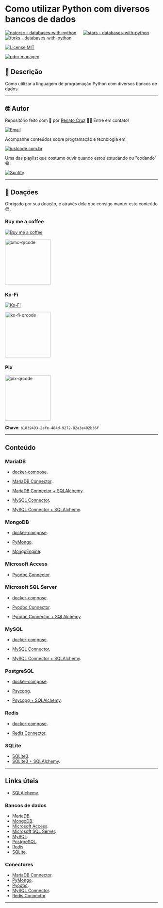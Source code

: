 # Como utilizar Python com diversos bancos de dados

[![natorsc - databases-with-python](https://img.shields.io/static/v1?label=natorsc&message=databases-with-python&color=blue&logo=github)](https://github.com/natorsc/databases-with-python "Ir para o repositório.")
&emsp;
[![stars - databases-with-python](https://img.shields.io/github/stars/natorsc/databases-with-python?style=social)](https://github.com/natorsc/databases-with-python)
&emsp;
[![forks - databases-with-python](https://img.shields.io/github/forks/natorsc/databases-with-python?style=social)](https://github.com/natorsc/databases-with-python)

[![License MIT](https://img.shields.io/static/v1?label=License&message=MIT&color=blue)](./LICENSE)

[![pdm-managed](https://img.shields.io/badge/pdm-managed-blueviolet)](https://pdm-project.org)

## 📝 Descrição

Como utilizar a linguagem de programação Python com diversos bancos de dados.

---

## 🤓 Autor

Repositório feito com 💙 por [Renato Cruz](https://github.com/natorsc) 🤜🤛 Entre em contato!

[![Email](https://img.shields.io/badge/-Email-blueviolet?logo=gmail&logoColor=white)](mailto:natorsc@gmail.com "Enviar e-mail.")

Acompanhe conteúdos sobre programação e tecnologia em:

[![justcode.com.br](https://img.shields.io/badge/-justcode.com.br-grey?logo=wordpress&logoColor=white)](https://justcode.com.br/ "Acessar o justCode.")

Uma das playlist que costumo ouvir quando estou estudando ou "codando" 😁:

[![Spotify](https://img.shields.io/badge/-Spotify-darkgreen?logo=spotify&logoColor=white)](https://open.spotify.com/playlist/1xf3u29puXlnrWO7MsaHL5?si=A-LgwRJXSvOno_e6trpi5w&utm_source=copy-link "Acessar playlist.")

---

## 💝 Doações

Obrigado por sua doação, é através dela que consigo manter este conteúdo 😊.

### Buy me a coffee

[![Buy me a coffee](https://img.shields.io/badge/-Buy%20me%20a%20coffee-red?logo=buymeacoffee&logoColor=white)](https://www.buymeacoffee.com/natorsc "Ajude a manter este projeto com uma doação.")

<img alt="bmc-qrcode" src="https://justcode.com.br/wp-content/uploads/2024/05/bmc-qrcode.webp" title="Ajude a manter este projeto com uma doação." width="150"/>

### Ko-Fi

[![Ko-Fi](https://img.shields.io/badge/-Ko%20Fi-orange?logo=ko-fi&logoColor=white)](https://ko-fi.com/natorsc "Ajude a manter este projeto com uma doação.")

<img alt="ko-fi-qrcode" src="https://justcode.com.br/wp-content/uploads/2024/05/ko-fi-qrcode.webp" title="Ajude a manter este projeto com uma doação." width="150"/>

### Pix

<img alt="pix-qrcode" src="https://justcode.com.br/wp-content/uploads/2024/05/pix-qrcode.webp" title="Ajude a manter este projeto com uma doação." width="150"/>

**Chave**: `b1839493-2afe-484d-9272-82a3e402b36f`

---

## Conteúdo

### MariaDB

- [docker-compose](src/mariadb/docker-compose.yml).

- [MariaDB Connector](src/mariadb/main.py).
- [MariaDB Connector + SQLAlchemy](src/mariadb/main_sqlalchemy.py).

- [MySQL Connector](src/mariadb/mysql_connector.py).
- [MySQL Connector + SQLAlchemy](src/mariadb/mysql_connector_sqlalchemy.py).

### MongoDB

- [docker-compose](src/mongodb/docker-compose.yml).

- [PyMongo](src/mongodb/main.py).
- [MongoEngine](src/mongodb/main_mongoengine.py).

### Microsoft Access

- [Pyodbc Connector](src/ms-access/main.py).

### Microsoft SQL Server

- [docker-compose](src/mssql-server/docker-compose.yml).

- [Pyodbc Connector](src/mssql-server/main.py).
- [Pyodbc Connector + SQLAlchemy](src/mssql-server/main_sqlalchemy.py).

### MySQL

- [docker-compose](src/mysql/docker-compose.yml).

- [MySQL Connector](src/mysql/main.py).
- [MySQL Connector + SQLAlchemy](src/mysql/main_sqlalchemy.py).

### PostgreSQL

- [docker-compose](src/postgresql/docker-compose.yml).

- [Psycopg](src/postgresql/main.py).
- [Psycopg + SQLAlchemy](src/postgresql/main_sqlalchemy.py).

### Redis

- [docker-compose](src/redis/docker-compose.yml).

- [Redis Connector](src/redis/main.py).

### SQLite

- [SQLite3](src/sqlite-3/main.py).
- [SQLite3 + SQLAlchemy](src/sqlite-3/main_sqlalchemy.py).

---

## Links úteis

- [SQLAlchemy](https://www.sqlalchemy.org/).

### Bancos de dados

- [MariaDB](https://mariadb.org/).
- [MongoDB](https://www.mongodb.com/).
- [Microsoft Access](https://www.microsoft.com/pt-br/microsoft-365/access).
- [Microsoft SQL Server](https://www.microsoft.com/pt-br/sql-server/sql-server-downloads).
- [MySQL](https://www.mysql.com/).
- [PostgreSQL](https://www.postgresql.org/).
- [Redis](https://redis.io/).
- [SQLite](https://www.sqlite.org/).

### Conectores

- [MariaDB Connector](https://pypi.org/project/mariadb/).
- [PyMongo](https://pypi.org/project/pymongo/).
- [Pyodbc](https://pypi.org/project/pymongo/).
- [MySQL Connector](https://pypi.org/project/mysql-connector-python/).
- [Redis Connector](https://pypi.org/project/redis/).

---
